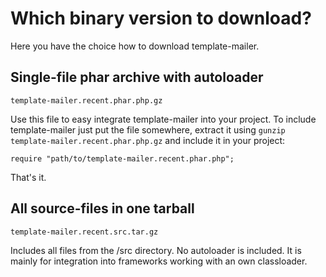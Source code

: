 # Which binary version to download?

Here you have the choice how to download template-mailer.

## Single-file phar archive with autoloader

`template-mailer.recent.phar.php.gz`

Use this file to easy integrate template-mailer into your project. To include
template-mailer just put the file somewhere, extract it using `gunzip template-mailer.recent.phar.php.gz`
and include it in your project:

```
require "path/to/template-mailer.recent.phar.php";
```
That's it.

## All source-files in one tarball

`template-mailer.recent.src.tar.gz`

Includes all files from the /src directory. No autoloader is included. 
It is mainly for integration into frameworks working with an own classloader.